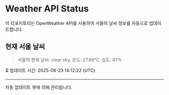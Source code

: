 
# Weather API Status

이 리포지토리는 OpenWeather API를 사용하여 서울의 날씨 정보를 자동으로 업데이트합니다.

## 현재 서울 날씨
> 서울의 현재 날씨: clear sky, 온도: 27.66°C, 습도: 87%

⏳ 업데이트 시간: 2025-08-23 14:12:22 (UTC)

---
자동 업데이트 봇에 의해 관리됩니다.
